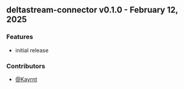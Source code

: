 ## deltastream-connector v0.1.0 - February 12, 2025

### Features


  - initial release

### Contributors
- [@Kayrnt](https://github.com/Kayrnt)

